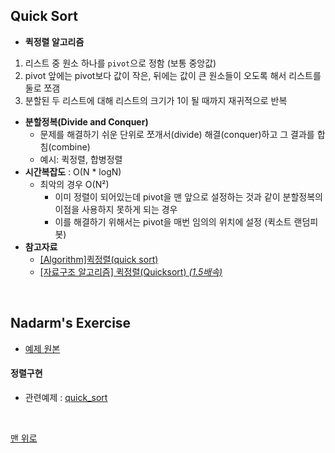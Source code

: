 ## Quick Sort
- __퀵정렬 알고리즘__
1. 리스트 중 원소 하나를 `pivot`으로 정함 (보통 중앙값)
2. pivot 앞에는 pivot보다 값이 작은, 뒤에는 값이 큰 원소들이 오도록 해서 리스트를 둘로 쪼갬
3. 분할된 두 리스트에 대해 리스트의 크기가 1이 될 때까지 재귀적으로 반복
- __분할정복(Divide and Conquer)__
    - 문제를 해결하기 쉬운 단위로 쪼개서(divide) 해결(conquer)하고 그 결과를 합침(combine)
    - 예시: 퀵정렬, 합병정렬
- __시간복잡도__ : O(N * logN)
    - 최악의 경우 O(N²)
        - 이미 정렬이 되어있는데 pivot을 맨 앞으로 설정하는 것과 같이 분할정복의 이점을 사용하지 못하게 되는 경우
        - 이를 해결하기 위해서는 pivot을 매번 임의의 위치에 설정 (퀵소트 랜덤피봇)
- __참고자료__
    - [[Algorithm]퀵정렬(quick sort)](https://dpdpwl.tistory.com/46)
    - [[자료구조 알고리즘] 퀵정렬(Quicksort) _(1.5배속)_ ](https://www.youtube.com/watch?v=7BDzle2n47c)
<br>

## Nadarm's Exercise
- [예제 원본](https://github.com/nadarm/42-algorithm/tree/master/sort/quick)

#### 정렬구현
- 관련예제 : [quick_sort](./quick_sort.c)
<br>

[맨 위로](#quick-sort)
